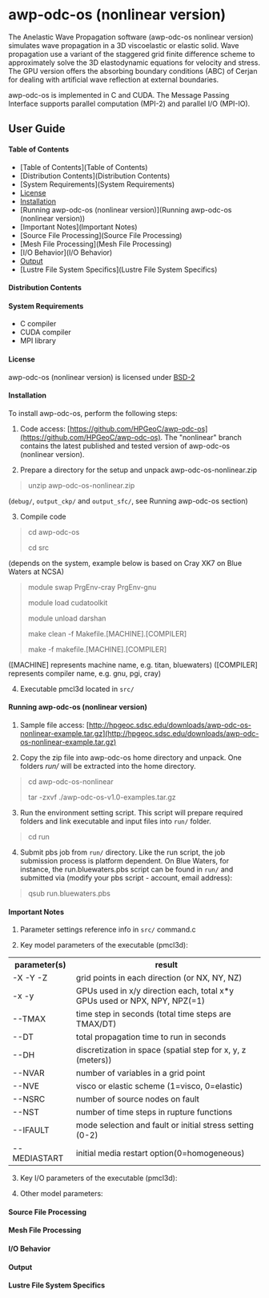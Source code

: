 # **awp-odc-os (nonlinear version)**

The Anelastic Wave Propagation software (awp-odc-os nonlinear version) simulates wave propagation in a 3D viscoelastic or elastic solid. Wave propagation use a variant of the staggered grid finite difference scheme to approximately solve the 3D elastodynamic equations for velocity and stress. The GPU version offers the absorbing boundary conditions (ABC) of Cerjan for dealing with artificial wave reflection at external boundaries.

awp-odc-os is implemented in C and CUDA.  The Message Passing Interface supports parallel computation (MPI-2) and parallel I/O (MPI-IO).

## User Guide

#### Table of Contents
* [Table of Contents](Table of Contents)
* [Distribution Contents](Distribution Contents)
* [System Requirements](System Requirements)
* [License](License)
* [Installation](Installation)
* [Running awp-odc-os (nonlinear version)](Running awp-odc-os (nonlinear version))
* [Important Notes](Important Notes)
* [Source File Processing](Source File Processing)
* [Mesh File Processing](Mesh File Processing)
* [I/O Behavior](I/O Behavior)
* [Output](Output)
* [Lustre File System Specifics](Lustre File System Specifics)

#### Distribution Contents


#### System Requirements
* C compiler
* CUDA compiler
* MPI library

#### License
awp-odc-os (nonlinear version) is licensed under [BSD-2](LICENSE)

#### Installation
To install awp-odc-os, perform the following steps:

1. Code access: [https://github.com/HPGeoC/awp-odc-os](https://github.com/HPGeoC/awp-odc-os). The "nonlinear" branch contains the latest published and tested version of awp-odc-os (nonlinear version).

2. Prepare a directory for the setup and unpack awp-odc-os-nonlinear.zip

  > unzip awp-odc-os-nonlinear.zip

  (`debug/`, `output_ckp/` and `output_sfc/`, see Running awp-odc-os section)

3. Compile code

  > cd awp-odc-os
  >
  > cd src

  (depends on the system, example below is based on Cray XK7 on Blue Waters at NCSA)

  > module swap PrgEnv-cray PrgEnv-gnu
  >
  > module load cudatoolkit
  >
  > module unload darshan
  >
  > make clean -f Makefile.[MACHINE].[COMPILER]
  >
  > make -f makefile.[MACHINE].[COMPILER]

  ([MACHINE] represents machine name, e.g. titan, bluewaters) ([COMPILER] represents compiler name, e.g. gnu, pgi, cray)

4. Executable pmcl3d located in `src/`

#### Running awp-odc-os (nonlinear version)

1. Sample file access: [http://hpgeoc.sdsc.edu/downloads/awp-odc-os-nonlinear-example.tar.gz](http://hpgeoc.sdsc.edu/downloads/awp-odc-os-nonlinear-example.tar.gz)

2. Copy the zip file into awp-odc-os home directory and unpack. One folders *run/* will be extracted into the home directory.

  > cd awp-odc-os-nonlinear
  >
  > tar -zxvf ./awp-odc-os-v1.0-examples.tar.gz

3. Run the environment setting script. This script will prepare required folders and link executable and input files into `run/` folder.

  > cd run

4. Submit pbs job from `run/` directory. Like the run script, the job submission process is platform dependent. On Blue Waters, for instance, the run.bluewaters.pbs script can be found in `run/` and submitted via (modify your pbs script - account, email address):

  > qsub run.bluewaters.pbs

#### Important Notes

1. Parameter settings reference info in `src/` command.c

2. Key model parameters of the executable (pmcl3d):

  <table>
    <tr><th>parameter(s)</th><th>result</th></tr>
    <tr><td> -X -Y -Z     </td><td> grid points in each direction (or NX, NY, NZ)                             </td></tr>
    <tr><td> -x -y        </td><td> GPUs used in x/y direction each, total x*y GPUs used or NPX, NPY, NPZ(=1) </td></tr>
    <tr><td> --TMAX       </td><td> time step in seconds (total time steps are TMAX/DT)                       </td></tr>
    <tr><td> --DT         </td><td> total propagation time to run in seconds                                  </td></tr>
    <tr><td> --DH         </td><td> discretization in space (spatial step for x, y, z (meters))               </td></tr>
    <tr><td> --NVAR       </td><td> number of variables in a grid point                                       </td></tr>
    <tr><td> --NVE        </td><td> visco or elastic scheme (1=visco, 0=elastic)                              </td></tr>
    <tr><td> --NSRC       </td><td> number of source nodes on fault                                           </td></tr>
    <tr><td> --NST        </td><td> number of time steps in rupture functions                                 </td></tr>
    <tr><td> --IFAULT     </td><td> mode selection and fault or initial stress setting (0-2)                  </td></tr>
    <tr><td> --MEDIASTART </td><td> initial media restart option(0=homogeneous)                               </td></tr>
  </table>

3. Key I/O parameters of the executable (pmcl3d):

4. Other model parameters:



#### Source File Processing

#### Mesh File Processing

#### I/O Behavior

#### Output

#### Lustre File System Specifics
